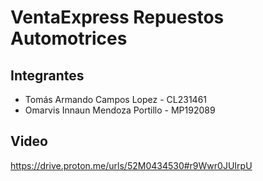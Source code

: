 # VentaExpress Repuestos Automotrices

## Integrantes
- Tomás Armando Campos Lopez - CL231461
- Omarvis Innaun Mendoza Portillo - MP192089

## Video
https://drive.proton.me/urls/52M0434530#r9Wwr0JUIrpU

